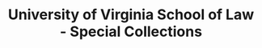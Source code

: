 ---
layout: repo
title: "University of Virginia School of Law - Special Collections"
id: 16123
permalink: repos/16123/
---